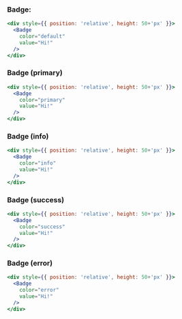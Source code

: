 ### Badge:

```jsx
<div style={{ position: 'relative', height: 50+'px' }}>
  <Badge
    color="default"
    value="Hi!"
  />
</div>
```

### Badge (primary)

```jsx
<div style={{ position: 'relative', height: 50+'px' }}>
  <Badge
    color="primary"
    value="Hi!"
  />
</div>
```

### Badge (info)

```jsx
<div style={{ position: 'relative', height: 50+'px' }}>
  <Badge
    color="info"
    value="Hi!"
  />
</div>
```

### Badge (success)

```jsx
<div style={{ position: 'relative', height: 50+'px' }}>
  <Badge
    color="success"
    value="Hi!"
  />
</div>
```

### Badge (error)

```jsx
<div style={{ position: 'relative', height: 50+'px' }}>
  <Badge
    color="error"
    value="Hi!"
  />
</div>
```